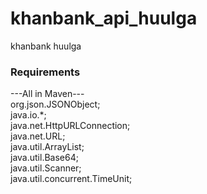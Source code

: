 # khanbank_api_huulga
khanbank huulga


###   Requirements



---All in Maven--- </br>
org.json.JSONObject;</br>
java.io.*;</br>
java.net.HttpURLConnection;</br>
java.net.URL;</br>
java.util.ArrayList;</br>
java.util.Base64;</br>
java.util.Scanner;</br>
java.util.concurrent.TimeUnit;</br>
